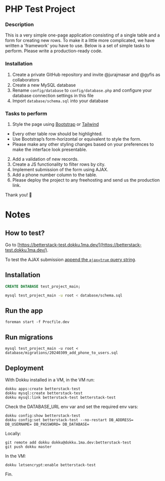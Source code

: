 # PHP Test Project

### Description
This is a very simple one-page application consisting of a single table and a form for creating new rows. To make it a little more complicated, we have written a 'framework' you have to use. Below is a set of simple tasks to perform. Please write a production-ready code.

### Installation
1. Create a private GitHub repository and invite @jurajmasar and @gyfis as collaborators
2. Create a new MySQL database
3. Rename `config/database` to `config/database.php` and configure your database connection settings in this file
4. Import `database/schema.sql` into your database

### Tasks to perform
1. Style the page using [Bootstrap](http://getbootstrap.com/) or [Tailwind](http://tailwind.com/)
  * Every other table row should be highlighted.
  * Use Bootstrap’s form-horizontal or equivalent to style the form.
  * Please make any other styling changes based on your preferences to make the interface look presentable.
2. Add a validation of new records.
3. Create a JS functionality to filter rows by city.
4. Implement submission of the form using AJAX.
5. Add a phone number column to the table.
6. Please deploy the project to any freehosting and send us the production link.

Thank you! 🙏

# Notes

## How to test?

Go to [https://betterstack-test.dokku.1ma.dev/](https://betterstack-test.dokku.1ma.dev/).

To test the AJAX submission [append the `ajax=true` query string](https://betterstack-test.dokku.1ma.dev/?ajax=true).

## Installation

```sql
CREATE DATABASE test_project_main;
```

```bash
mysql test_project_main -u root < database/schema.sql
```

## Run the app

```
foreman start -f Procfile.dev
```

## Run migrations

```
mysql test_project_main -u root < database/migrations/20240309_add_phone_to_users.sql
```

## Deployment

With Dokku installed in a VM, in the VM run:

```
dokku apps:create betterstack-test
dokku mysql:create betterstack-test
dokku mysql:link betterstack-test betterstack-test
```

Check the DATABASE_URL env var and set the required env vars:
```
dokku config:show betterstack-test
dokku config:set betterstack-test --no-restart DB_ADDRESS= DB_USERNAME= DB_PASSWORD= DB_DATABASE=
```

Locally:
```
git remote add dokku dokku@dokku.1ma.dev:betterstack-test
git push dokku master
```

In the VM:
```
dokku letsencrypt:enable betterstack-test
```

Fin.
